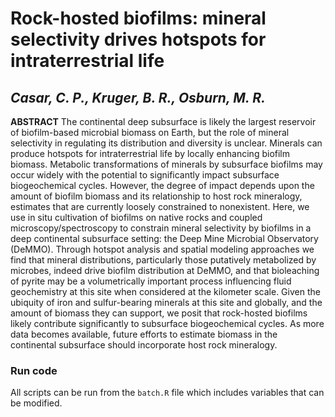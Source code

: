 # Rock-hosted biofilms: mineral selectivity drives hotspots for intraterrestrial life
## ***Casar, C. P., Kruger, B. R., Osburn, M. R.***

**ABSTRACT**
	The continental deep subsurface is likely the largest reservoir of biofilm-based microbial biomass on Earth, but the role of mineral selectivity in regulating its distribution and diversity is unclear. Minerals can produce hotspots for intraterrestrial life by locally enhancing biofilm biomass. Metabolic transformations of minerals by subsurface biofilms may occur widely with the potential to significantly impact subsurface biogeochemical cycles. However, the degree of impact depends upon the amount of biofilm biomass and its relationship to host rock mineralogy, estimates that are currently loosely constrained to nonexistent. Here, we use in situ cultivation of biofilms on native rocks and coupled microscopy/spectroscopy to constrain mineral selectivity by biofilms in a deep continental subsurface setting: the Deep Mine Microbial Observatory (DeMMO). Through hotspot analysis and spatial modeling approaches we find that mineral distributions, particularly those putatively metabolized by microbes, indeed drive biofilm distribution at DeMMO, and that bioleaching of pyrite may be a volumetrically important process influencing fluid geochemistry at this site when considered at the kilometer scale. Given the ubiquity of iron and sulfur-bearing minerals at this site and globally, and the amount of biomass they can support, we posit that rock-hosted biofilms likely contribute significantly to subsurface biogeochemical cycles. As more data becomes available, future efforts to estimate biomass in the continental subsurface should incorporate host rock mineralogy.


### Run code

All scripts can be run from the `batch.R` file which includes variables that can be modified. 